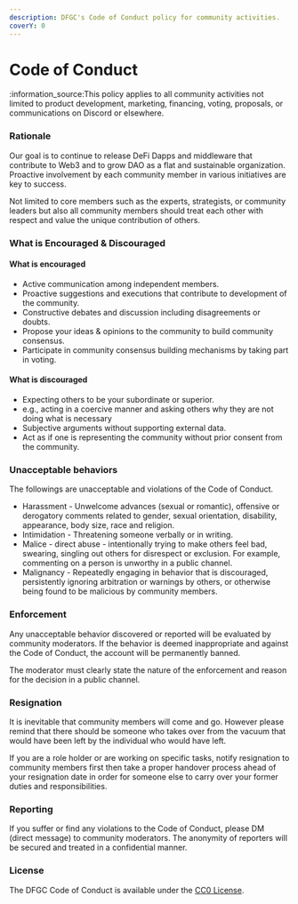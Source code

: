 ```yaml
---
description: DFGC's Code of Conduct policy for community activities.
coverY: 0
---
```


# Code of Conduct

:information\_source:This policy applies to all community activities not limited to product development, marketing, financing, voting, proposals, or communications on Discord or elsewhere.

### **Rationale**

Our goal is to continue to release DeFi Dapps and middleware that contribute to Web3 and to grow DAO as a flat and sustainable organization. Proactive involvement by each community member in various initiatives are key to success.

Not limited to core members such as the experts, strategists, or community leaders but also all community members should treat each other with respect and value the unique contribution of others.

### **What is Encouraged & Discouraged**

#### **What is encouraged**

* Active communication among independent members.
* Proactive suggestions and executions that contribute to development of the community.
* Constructive debates and discussion including disagreements or doubts.
* Propose your ideas & opinions to the community to build community consensus.
* Participate in community consensus building mechanisms by taking part in voting.

#### **What is discouraged**

* Expecting others to be your subordinate or superior.
* e.g., acting in a coercive manner and asking others why they are not doing what is necessary
* Subjective arguments without supporting external data.
* Act as if one is representing the community without prior consent from the community.

### **Unacceptable behaviors**

The followings are unacceptable and violations of the Code of Conduct.

* Harassment - Unwelcome advances (sexual or romantic), offensive or derogatory comments related to gender, sexual orientation, disability, appearance, body size, race and religion.
* Intimidation - Threatening someone  verbally or in writing.
* Malice - direct abuse - intentionally trying to make others feel bad, swearing, singling out others for disrespect or exclusion. For example, commenting on a person is unworthy in a public channel.
* Malignancy - Repeatedly engaging in behavior that is discouraged, persistently ignoring arbitration or warnings by others, or otherwise being found to be malicious by community members.

### **Enforcement**

Any unacceptable behavior discovered or reported will be evaluated by community moderators. If the behavior is deemed inappropriate and against the Code of Conduct, the account will be permanently banned.&#x20;

The moderator must clearly state the nature of the enforcement and reason for the decision in a public channel.

### **Resignation**

It is inevitable that community members will come and go. However please remind that there should be someone who takes over from the vacuum that would have been left by the individual who would have left.&#x20;

If you are a role holder or are working on specific tasks, notify resignation to community members first then take a proper handover process ahead of your resignation date in order for someone else to carry over your former duties and responsibilities.

### **Reporting**

If you suffer or find any violations to the Code of Conduct, please DM (direct message) to community moderators. The anonymity of reporters will be secured and treated in a confidential manner.

### **License**

The DFGC Code of Conduct is available under the [CC0 License](https://creativecommons.org/share-your-work/public-domain/cc0/).



